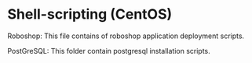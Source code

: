 # Shell-scripting (CentOS)
 
Roboshop:
    This file contains of roboshop application deployment scripts.

PostGreSQL:
    This folder contain postgresql installation scripts.